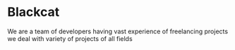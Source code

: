 # Blackcat
We are a team of developers having vast experience of freelancing projects we deal with variety of projects of all fields
